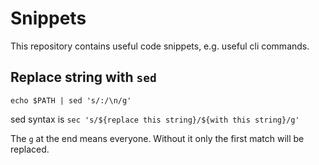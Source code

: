 # Snippets

This repository contains useful code snippets, e.g. useful cli commands.

## Replace string with `sed`

```
echo $PATH | sed 's/:/\n/g'
```

sed syntax is `sec 's/${replace this string}/${with this string}/g'`

The `g` at the end means everyone. Without it only the first match will be replaced.

